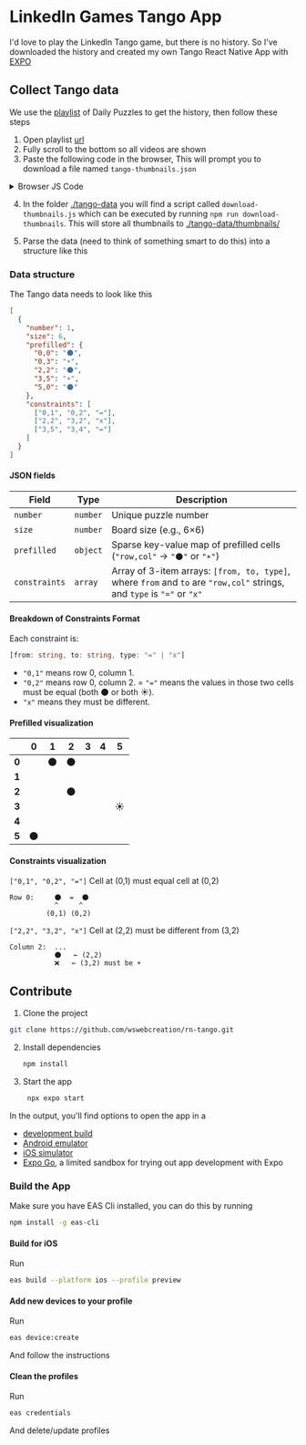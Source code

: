 # LinkedIn Games Tango App

I'd love to play the LinkedIn Tango game, but there is no history. So I've downloaded the history and created my own Tango React Native App with [EXPO](https://expo.dev/)

## Collect Tango data

We use the [playlist](https://www.youtube.com/playlist?list=PLLE2dY85AtnfSpGLBlq9YQwxQQxLVi66w) of Daily Puzzles to get the history, then follow these steps

1. Open playlist [url](https://www.youtube.com/playlist?list=PLLE2dY85AtnfSpGLBlq9YQwxQQxLVi66w)
2. Fully scroll to the bottom so all videos are shown
3. Paste the following code in the browser, This will prompt you to download a file named `tango-thumbnails.json`

  <details>

  <summary>Browser JS Code</summary>

  ```js
  (() => {
    const entries = [...document.querySelectorAll('ytd-playlist-video-renderer')];

    const result = entries.map(el => {
      const link = el.querySelector('a#thumbnail')?.href || '';
      const match = link.match(/v=([\w-]+)/);
      const videoId = match ? match[1] : null;

      const indexEl = el.querySelector('#index');
      const index = indexEl ? parseInt(indexEl.textContent.trim(), 10) : null;

      if (!videoId || !index) return null;

      const padded = String(index).padStart(3, '0');
      return {
        number: padded,
        filename: `tango-${padded}.png`,
        url: `https://img.youtube.com/vi/${videoId}/maxresdefault.jpg`
      };
    }).filter(Boolean);

    const jsonStr = JSON.stringify(result, null, 2);
    const blob = new Blob([jsonStr], { type: 'application/json' });
    const a = document.createElement('a');

    a.href = URL.createObjectURL(blob);
    a.download = 'tango-thumbnails.json';
    a.style.display = 'none';
    document.body.appendChild(a);
    a.click();
    document.body.removeChild(a);

    console.log('✅ JSON file ready and download triggered');
  })();
  ```

  </details>

4. In the folder [./tango-data](./tango-data/) you will find a script called `download-thumbnails.js` which can be executed by running `npm run download-thumbnails`. This will store all thumbnails to [./tango-data/thumbnails/](./tango-data/thumbnails/)

5. Parse the data (need to think of something smart to do this) into a structure like this

### Data structure

The Tango data needs to look like this

```json
[
  {
    "number": 1,
    "size": 6,
    "prefilled": {
      "0,0": "🌑",
      "0,3": "☀️",
      "2,2": "🌑",
      "3,5": "☀️",
      "5,0": "🌑"
    },
    "constraints": [
      ["0,1", "0,2", "="],
      ["2,2", "3,2", "x"],
      ["3,5", "3,4", "="]
    ]
  }
]
```

#### JSON fields

| Field | Type | Description|
| ----- | ---- | ---------- |
| `number` | `number` | Unique puzzle number |
| `size` | `number` | Board size (e.g., 6×6) |
| `prefilled` | `object` | Sparse key-value map of prefilled cells (`"row,col"` → `"🌑"` or `"☀️"`)                                                |
| `constraints` | `array`  | Array of 3-item arrays: `[from, to, type]`, where `from` and `to` are `"row,col"` strings, and `type` is `"="` or `"x"` |

#### Breakdown of Constraints Format

Each constraint is:

```ts
[from: string, to: string, type: "=" | "x"]
```

- `"0,1"` means row 0, column 1.
- `"0,2"` means row 0, column 2.
= `"="` means the values in those two cells must be equal (both 🌑 or both ☀️).
- `"x"` means they must be different.

#### Prefilled visualization

|       | **0**  | **1**  | **2**  | **3** | **4** | **5**  |
| ----- | -- | -- | -- | - | - | -- |
| **0** |    | 🌑 | 🌑 |   |   |    |
| **1** |    |    |    |   |   |    |
| **2** |    |    | 🌑 |   |   |    |
| **3** |    |    |    |   |   | ☀️ |
| **4** |    |    |    |   |   |    |
| **5** | 🌑 |    |    |   |   |    |

#### Constraints visualization

`["0,1", "0,2", "="]` Cell at (0,1) must equal cell at (0,2)

```
Row 0:     🌑  =  🌑
           ^     ^
         (0,1) (0,2)
```

`["2,2", "3,2", "x"]` Cell at (2,2) must be different from (3,2)

```
Column 2:  ...
           🌑   ← (2,2)
           ❌   ← (3,2) must be ☀️
```

## Contribute

1. Clone the project

  ```bash
  git clone https://github.com/wswebcreation/rn-tango.git
  ```

2. Install dependencies

   ```bash
   npm install
   ```

3. Start the app

   ```bash
    npx expo start
   ```

In the output, you'll find options to open the app in a

- [development build](https://docs.expo.dev/develop/development-builds/introduction/)
- [Android emulator](https://docs.expo.dev/workflow/android-studio-emulator/)
- [iOS simulator](https://docs.expo.dev/workflow/ios-simulator/)
- [Expo Go](https://expo.dev/go), a limited sandbox for trying out app development with Expo

### Build the App

Make sure you have EAS Cli installed, you can do this by running

```bash
npm install -g eas-cli
```

#### Build for iOS

Run 

```bash
eas build --platform ios --profile preview
```

#### Add new devices to your profile

Run

```sh
eas device:create
```

And follow the instructions

#### Clean the profiles

Run

```sh
eas credentials 
```

And delete/update profiles